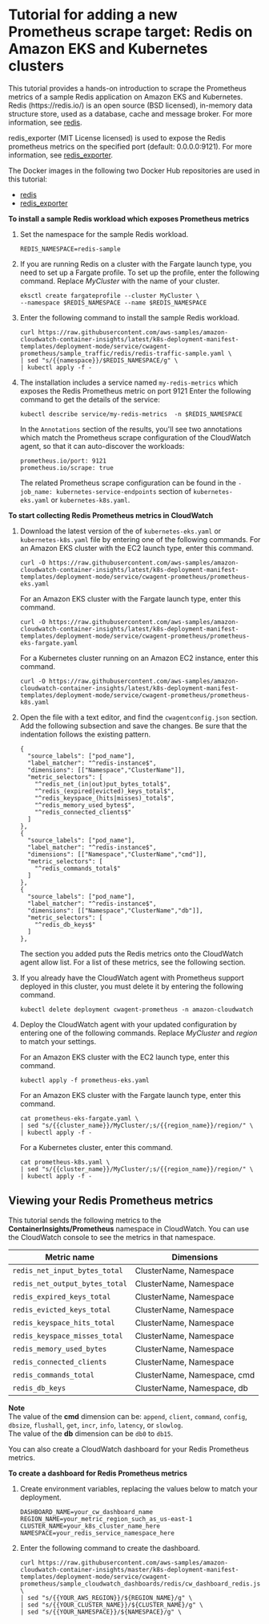 # Tutorial for adding a new Prometheus scrape target: Redis on Amazon EKS and Kubernetes clusters<a name="ContainerInsights-Prometheus-Setup-redis-eks"></a>

This tutorial provides a hands\-on introduction to scrape the Prometheus metrics of a sample Redis application on Amazon EKS and Kubernetes\. Redis \(https://redis\.io/\) is an open source \(BSD licensed\), in\-memory data structure store, used as a database, cache and message broker\. For more information, see [ redis](https://redis.io/)\.

redis\_exporter \(MIT License licensed\) is used to expose the Redis prometheus metrics on the specified port \(default: 0\.0\.0\.0:9121\)\. For more information, see [ redis\_exporter](https://github.com/oliver006/redis_exporter)\.

The Docker images in the following two Docker Hub repositories are used in this tutorial: 
+ [ redis](https://hub.docker.com/_/redis?tab=description)
+ [ redis\_exporter](https://hub.docker.com/r/oliver006/redis_exporter)

**To install a sample Redis workload which exposes Prometheus metrics**

1. Set the namespace for the sample Redis workload\.

   ```
   REDIS_NAMESPACE=redis-sample
   ```

1. If you are running Redis on a cluster with the Fargate launch type, you need to set up a Fargate profile\. To set up the profile, enter the following command\. Replace *MyCluster* with the name of your cluster\.

   ```
   eksctl create fargateprofile --cluster MyCluster \
   --namespace $REDIS_NAMESPACE --name $REDIS_NAMESPACE
   ```

1. Enter the following command to install the sample Redis workload\.

   ```
   curl https://raw.githubusercontent.com/aws-samples/amazon-cloudwatch-container-insights/latest/k8s-deployment-manifest-templates/deployment-mode/service/cwagent-prometheus/sample_traffic/redis/redis-traffic-sample.yaml \
   | sed "s/{{namespace}}/$REDIS_NAMESPACE/g" \
   | kubectl apply -f -
   ```

1. The installation includes a service named `my-redis-metrics` which exposes the Redis Prometheus metric on port 9121 Enter the following command to get the details of the service: 

   ```
   kubectl describe service/my-redis-metrics  -n $REDIS_NAMESPACE
   ```

   In the `Annotations` section of the results, you'll see two annotations which match the Prometheus scrape configuration of the CloudWatch agent, so that it can auto\-discover the workloads:

   ```
   prometheus.io/port: 9121
   prometheus.io/scrape: true
   ```

   The related Prometheus scrape configuration can be found in the `- job_name: kubernetes-service-endpoints` section of `kubernetes-eks.yaml` or `kubernetes-k8s.yaml`\.

**To start collecting Redis Prometheus metrics in CloudWatch**

1. Download the latest version of the of `kubernetes-eks.yaml` or `kubernetes-k8s.yaml` file by entering one of the following commands\. For an Amazon EKS cluster with the EC2 launch type, enter this command\.

   ```
   curl -O https://raw.githubusercontent.com/aws-samples/amazon-cloudwatch-container-insights/latest/k8s-deployment-manifest-templates/deployment-mode/service/cwagent-prometheus/prometheus-eks.yaml
   ```

   For an Amazon EKS cluster with the Fargate launch type, enter this command\.

   ```
   curl -O https://raw.githubusercontent.com/aws-samples/amazon-cloudwatch-container-insights/latest/k8s-deployment-manifest-templates/deployment-mode/service/cwagent-prometheus/prometheus-eks-fargate.yaml
   ```

   For a Kubernetes cluster running on an Amazon EC2 instance, enter this command\.

   ```
   curl -O https://raw.githubusercontent.com/aws-samples/amazon-cloudwatch-container-insights/latest/k8s-deployment-manifest-templates/deployment-mode/service/cwagent-prometheus/prometheus-k8s.yaml
   ```

1. Open the file with a text editor, and find the `cwagentconfig.json` section\. Add the following subsection and save the changes\. Be sure that the indentation follows the existing pattern\.

   ```
   {
     "source_labels": ["pod_name"],
     "label_matcher": "^redis-instance$",
     "dimensions": [["Namespace","ClusterName"]],
     "metric_selectors": [
       "^redis_net_(in|out)put_bytes_total$",
       "^redis_(expired|evicted)_keys_total$",
       "^redis_keyspace_(hits|misses)_total$",
       "^redis_memory_used_bytes$",
       "^redis_connected_clients$"
     ]
   },
   {
     "source_labels": ["pod_name"],
     "label_matcher": "^redis-instance$",
     "dimensions": [["Namespace","ClusterName","cmd"]],
     "metric_selectors": [
       "^redis_commands_total$"
     ]
   },
   {
     "source_labels": ["pod_name"],
     "label_matcher": "^redis-instance$",
     "dimensions": [["Namespace","ClusterName","db"]],
     "metric_selectors": [
       "^redis_db_keys$"
     ]
   },
   ```

   The section you added puts the Redis metrics onto the CloudWatch agent allow list\. For a list of these metrics, see the following section\.

1. If you already have the CloudWatch agent with Prometheus support deployed in this cluster, you must delete it by entering the following command\.

   ```
   kubectl delete deployment cwagent-prometheus -n amazon-cloudwatch
   ```

1. Deploy the CloudWatch agent with your updated configuration by entering one of the following commands\. Replace *MyCluster* and *region* to match your settings\.

   For an Amazon EKS cluster with the EC2 launch type, enter this command\.

   ```
   kubectl apply -f prometheus-eks.yaml
   ```

   For an Amazon EKS cluster with the Fargate launch type, enter this command\.

   ```
   cat prometheus-eks-fargate.yaml \
   | sed "s/{{cluster_name}}/MyCluster/;s/{{region_name}}/region/" \
   | kubectl apply -f -
   ```

   For a Kubernetes cluster, enter this command\.

   ```
   cat prometheus-k8s.yaml \
   | sed "s/{{cluster_name}}/MyCluster/;s/{{region_name}}/region/" \
   | kubectl apply -f -
   ```

## Viewing your Redis Prometheus metrics<a name="ContainerInsights-Prometheus-Setup-redis-eks-view"></a>

This tutorial sends the following metrics to the **ContainerInsights/Prometheus** namespace in CloudWatch\. You can use the CloudWatch console to see the metrics in that namespace\.


| Metric name | Dimensions | 
| --- | --- | 
|  `redis_net_input_bytes_total` |  ClusterName, Namespace  | 
|  `redis_net_output_bytes_total` |  ClusterName, Namespace  | 
|  `redis_expired_keys_total` |  ClusterName, Namespace  | 
|  `redis_evicted_keys_total` |  ClusterName, Namespace  | 
|  `redis_keyspace_hits_total` |  ClusterName, Namespace  | 
|  `redis_keyspace_misses_total` |  ClusterName, Namespace  | 
|  `redis_memory_used_bytes` |  ClusterName, Namespace  | 
|  `redis_connected_clients` |  ClusterName, Namespace  | 
|  `redis_commands_total` |  ClusterName, Namespace, cmd  | 
|  `redis_db_keys` |  ClusterName, Namespace, db  | 

**Note**  
The value of the **cmd** dimension can be: `append`, `client`, `command`, `config`, `dbsize`, `flushall`, `get`, `incr`, `info`, `latency`, or `slowlog`\.  
The value of the **db** dimension can be `db0` to `db15`\. 

You can also create a CloudWatch dashboard for your Redis Prometheus metrics\.

**To create a dashboard for Redis Prometheus metrics**

1. Create environment variables, replacing the values below to match your deployment\.

   ```
   DASHBOARD_NAME=your_cw_dashboard_name
   REGION_NAME=your_metric_region_such_as_us-east-1
   CLUSTER_NAME=your_k8s_cluster_name_here
   NAMESPACE=your_redis_service_namespace_here
   ```

1. Enter the following command to create the dashboard\.

   ```
   curl https://raw.githubusercontent.com/aws-samples/amazon-cloudwatch-container-insights/master/k8s-deployment-manifest-templates/deployment-mode/service/cwagent-prometheus/sample_cloudwatch_dashboards/redis/cw_dashboard_redis.json \
   | sed "s/{{YOUR_AWS_REGION}}/${REGION_NAME}/g" \
   | sed "s/{{YOUR_CLUSTER_NAME}}/${CLUSTER_NAME}/g" \
   | sed "s/{{YOUR_NAMESPACE}}/${NAMESPACE}/g" \
   ```